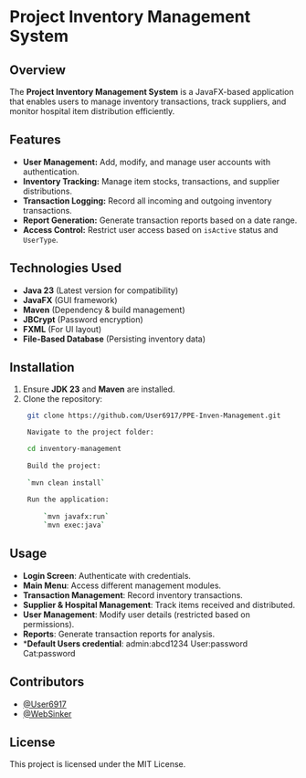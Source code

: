 # Project Inventory Management System

## Overview
The **Project Inventory Management System** is a JavaFX-based application that enables users to manage inventory transactions, track suppliers, and monitor hospital item distribution efficiently.

## Features
- **User Management:** Add, modify, and manage user accounts with authentication.
- **Inventory Tracking:** Manage item stocks, transactions, and supplier distributions.
- **Transaction Logging:** Record all incoming and outgoing inventory transactions.
- **Report Generation:** Generate transaction reports based on a date range.
- **Access Control:** Restrict user access based on `isActive` status and `UserType`.

## Technologies Used
- **Java 23** (Latest version for compatibility)
- **JavaFX** (GUI framework)
- **Maven** (Dependency & build management)
- **JBCrypt** (Password encryption)
- **FXML** (For UI layout)
- **File-Based Database** (Persisting inventory data)

## Installation
1. Ensure **JDK 23** and **Maven** are installed.
2. Clone the repository:
   ```sh
    git clone https://github.com/User6917/PPE-Inven-Management.git

    Navigate to the project folder:

    cd inventory-management
    
    Build the project:
    
    `mvn clean install`
    
    Run the application:
    
        `mvn javafx:run`
        `mvn exec:java`

## Usage

- **Login Screen**: Authenticate with credentials.
- **Main Menu**: Access different management modules.
- **Transaction Management**: Record inventory transactions.
- **Supplier & Hospital Management**: Track items received and distributed.
- **User Management**: Modify user details (restricted based on permissions).
- **Reports**: Generate transaction reports for analysis.
- ***Default Users credential**: 
    admin:abcd1234
    User:password
    Cat:password 

## Contributors

- [@User6917](https://github.com/User6917)
- [@WebSinker](https://github.com/WebSinker)

## License

This project is licensed under the MIT License.